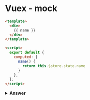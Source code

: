 # Vuex - mock

```html
<template>
  <div>
    {{ name }}
  </div>
</template>

<script>
  export default {
    computed: {
      name() {
        return this.$store.state.name
      }
    },
  };
</script>
```

<details><summary><b>Answer</b></summary>

```javascript
import { shallowMount } from "@vue/test-utils";
import Component from "./Component.vue";

const factory = () => {
  return shallowMount(Component, { mocks: { $t: jest.fn() }});
};

describe("Component.vue", () => {
  test('name computed should work', () => {
    expect(wrapper.vm.name).toBe('NAME');
  });
});
```

</details>

